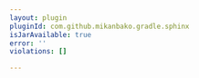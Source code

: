 ```yaml
---
layout: plugin
pluginId: com.github.mikanbako.gradle.sphinx
isJarAvailable: true
error: ''
violations: []

---
```

